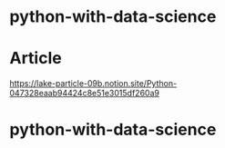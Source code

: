 # python-with-data-science

# Article

https://lake-particle-09b.notion.site/Python-047328eaab94424c8e51e3015df260a9
# python-with-data-science
